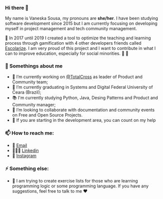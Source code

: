### Hi there 👋

My name is Vaneska Sousa, my pronouns are **she/her**. I have been studying software development since 2015 but I am currently focusing on developing myself in project management and tech community management. 

:rocket: In 2017 until 2019 I created a tool to optimize the teaching and learning process through gamification with 4 other developers friends called [Escolarize](http://escolarize.com). I am very proud of this project and I want to contribute in what I can to improve education, especially for social minorities. :blue_heart: :purple_heart:

### 🤔 Somethings about me
- :office: I’m currently working on [@TotalCross](https://github.com/TotalCross) as leader of Product and Community team;
- :school: I’m currently graduating in Systems and Digital Federal University of Ceara (Brazil);
- :books: I'm currently studying Python, Java, Desing Patterns and Product and Community manager;
- 👯 I’m looking to collaborate with documentation and community events on Free and Open Source Projects.
- 💬 If you are starting in the development area, you can count on my help

### 📫 How to reach me:
- :e-mail: [Email](mailto:vaneskakaren15@gmail.com)
- 👩🏼‍💻 [Linkedin](https://br.linkedin.com/in/vaneska-sousa)
- :iphone: [Instagram](https://www.instagram.com/vaneska.sousa20/)

### ⚡ Something else: 
- :notebook_with_decorative_cover: I am trying to create exercise lists for those who are learning programming logic or some programming language. If you have any suggestions, feel free to talk to me :heart:
